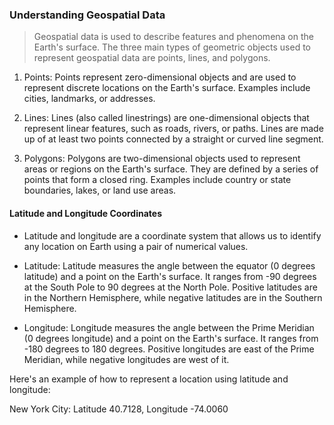 ### Understanding Geospatial Data
> Geospatial data is used to describe features and phenomena on the Earth's surface. The three main types of geometric objects used to represent geospatial data are points, lines, and polygons.

1. Points: Points represent zero-dimensional objects and are used to represent discrete locations on the Earth's surface. Examples include cities, landmarks, or addresses.

2. Lines: Lines (also called linestrings) are one-dimensional objects that represent linear features, such as roads, rivers, or paths. Lines are made up of at least two points connected by a straight or curved line segment.

3. Polygons: Polygons are two-dimensional objects used to represent areas or regions on the Earth's surface. They are defined by a series of points that form a closed ring. Examples include country or state boundaries, lakes, or land use areas.

#### Latitude and Longitude Coordinates
* Latitude and longitude are a coordinate system that allows us to identify any location on Earth using a pair of numerical values.

* Latitude: Latitude measures the angle between the equator (0 degrees latitude) and a point on the Earth's surface. It ranges from -90 degrees at the South Pole to 90 degrees at the North Pole. Positive latitudes are in the Northern Hemisphere, while negative latitudes are in the Southern Hemisphere.

* Longitude: Longitude measures the angle between the Prime Meridian (0 degrees longitude) and a point on the Earth's surface. It ranges from -180 degrees to 180 degrees. Positive longitudes are east of the Prime Meridian, while negative longitudes are west of it.

Here's an example of how to represent a location using latitude and longitude:

New York City: Latitude 40.7128, Longitude -74.0060